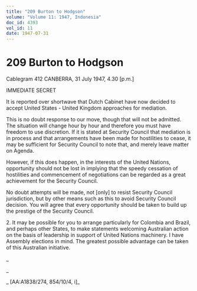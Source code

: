 ```yaml
---
title: "209 Burton to Hodgson"
volume: "Volume 11: 1947, Indonesia"
doc_id: 4393
vol_id: 11
date: 1947-07-31
---
```


# 209 Burton to Hodgson

Cablegram 412 CANBERRA, 31 July 1947, 4.30 [p.m.]

IMMEDIATE SECRET

It is reported over shortwave that Dutch Cabinet have now decided to accept United States - United Kingdom approaches for mediation.

This is no doubt response to our move, though that will not be admitted. The situation will change hour by hour and therefore you must have freedom to use discretion. If it is stated at Security Council that mediation is in process and that arrangements have been made for hostilities to cease, it may be sufficient for Security Council to note that, and merely leave matter on Agenda.

However, if this does happen, in the interests of the United Nations, opportunity should not be lost in implying that the speedy cessation of hostilities and commencement of negotiations can be regarded as a great achievement for the Security Council.

No doubt attempts will be made, not [only] to resist Security Council jurisdiction, but by other means such as this to avoid Security Council decision. You will agree that every opportunity should be taken to build up the prestige of the Security Council.

2\. It may be possible for you to arrange particularly for Colombia and Brazil, and perhaps other States, to make statements welcoming Australian action on the basis of leadership in support of United Nations machinery. I have Assembly elections in mind. The greatest possible advantage can be taken of this Australian initiative.

_

_

_ [AA:A1838/274, 854/10/4, i]_
